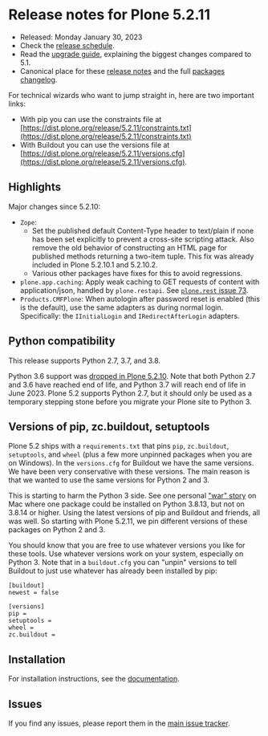 # Release notes for Plone 5.2.11

* Released: Monday January 30, 2023
* Check the [release schedule](https://plone.org/download/release-schedule).
* Read the [upgrade guide](https://5.docs.plone.org/manage/upgrading/version_specific_migration/upgrade_to_52.html), explaining the biggest changes compared to 5.1.
* Canonical place for these [release notes](https://dist.plone.org/release/5.2.11/RELEASE-NOTES.md) and the full [packages changelog](https://dist.plone.org/release/5.2.11/changelog.txt).

For technical wizards who want to jump straight in, here are two important links:

* With pip you can use the constraints file at [https://dist.plone.org/release/5.2.11/constraints.txt](https://dist.plone.org/release/5.2.11/constraints.txt)
* With Buildout you can use the versions file at [https://dist.plone.org/release/5.2.11/versions.cfg](https://dist.plone.org/release/5.2.11/versions.cfg).


## Highlights

Major changes since 5.2.10:

* `Zope`:
  * Set the published default Content-Type header to text/plain if none has been set explicitly to prevent a cross-site scripting attack.  Also remove the old behavior of constructing an HTML page for published methods returning a two-item tuple.  This fix was already included in Plone 5.2.10.1 and 5.2.10.2.
  * Various other packages have fixes for this to avoid regressions.
* `plone.app.caching`: Apply weak caching to GET requests of content with application/json, handled by `plone.restapi`. See [`plone.rest` issue 73](https://github.com/plone/plone.rest/issues/73).
* `Products.CMFPlone`: When autologin after password reset is enabled (this is the default), use the same adapters as during normal login. Specifically: the `IInitialLogin` and `IRedirectAfterLogin` adapters.


## Python compatibility

This release supports Python 2.7, 3.7, and 3.8.

Python 3.6 support was [dropped in Plone 5.2.10](https://community.plone.org/t/plone-5-2-drops-python-3-6-support/15706).
Note that both Python 2.7 and 3.6 have reached end of life, and Python 3.7 will reach end of life in June 2023.
Plone 5.2 supports Python 2.7, but it should only be used as a temporary stepping stone before you migrate your Plone site to Python 3.


## Versions of pip, zc.buildout, setuptools

Plone 5.2 ships with a `requirements.txt` that pins `pip`, `zc.buildout`, `setuptools`, and `wheel` (plus a few more unpinned packages when you are on Windows).  In the `versions.cfg` for Buildout we have the same versions.
We have been very conservative with these versions.  The main reason is that we wanted to use the same versions for Python 2 and 3.

This is starting to harm the Python 3 side.  See one personal ["war" story](https://github.com/zopefoundation/zope.container/issues/48) on Mac where one package could be installed on Python 3.8.13, but not on 3.8.14 or higher.  Using the latest versions of pip and Buildout and friends, all was well.
So starting with Plone 5.2.11, we pin different versions of these packages on Python 2 and 3.

You should know that you are free to use whatever versions you like for these tools.  Use whatever versions work on your system, especially on Python 3.
Note that in a `buildout.cfg` you can "unpin" versions to tell Buildout to just use whatever has already been installed by pip:

```
[buildout]
newest = false

[versions]
pip =
setuptools =
wheel =
zc.buildout =
```


## Installation

For installation instructions, see the [documentation](https://5.docs.plone.org/manage/installing/index.html).


## Issues

If you find any issues, please report them in the [main issue tracker](https://github.com/plone/Products.CMFPlone/issues).
